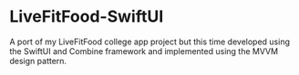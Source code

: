 # LiveFitFood-SwiftUI
A port of my LiveFitFood college app project but this time developed using the SwiftUI and Combine framework and implemented using the MVVM design pattern.
